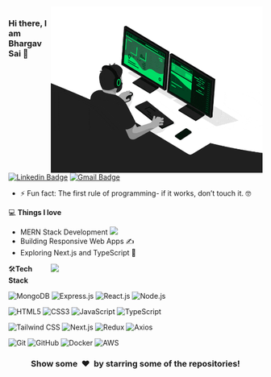 <img align="right" src="https://github.com/bhargavsai259/bhargavsai259/blob/master/developer.gif" alt="Coder GIF" width="420" height="330">

### Hi there, I am Bhargav Sai 👋
[![Linkedin Badge](https://img.shields.io/badge/-bhargavsai259-blue?style=flat-square&logo=Linkedin&logoColor=white&link=https://www.linkedin.com/in/bhargav259/)](https://www.linkedin.com/in/bhargav259/)
[![Gmail Badge](https://img.shields.io/badge/-bhargavsaikumar259@gmail.com-c14438?style=flat-square&logo=Gmail&logoColor=white&link=mailto:bhargavsaikumar259@gmail.com)](mailto:bhargavsaikumar259@gmail.com) 

- ⚡ Fun fact: The first rule of programming- if it works, don’t touch it. 🤓

💻 **Things I love**
- MERN Stack Development <img src="https://media.giphy.com/media/WUlplcMpOCEmTGBtBW/giphy.gif" width="30">
- Building Responsive Web Apps ✍️
- Exploring Next.js and TypeScript 🧐

<a href="https://github.com/anuraghazra/github-readme-stats" title="Go to Source">
  <img align="right" width=420 height="auto" src="https://github-readme-stats.vercel.app/api?username=bhargavsai259&show_icons=true&theme=dark&border_color=61dafb&hide_border=true&include_all_commits=true" />
</a>

🛠**Tech Stack**

![MongoDB](https://img.shields.io/badge/-MongoDB-000000?style=flat&logo=mongodb)
![Express.js](https://img.shields.io/badge/-Express.js-000000?style=flat&logo=express)
![React.js](https://img.shields.io/badge/-React.js-000000?style=flat&logo=react)
![Node.js](https://img.shields.io/badge/-Node.js-000000?style=flat&logo=node.js)

![HTML5](https://img.shields.io/badge/-HTML5-000000?style=flat&logo=HTML5)
![CSS3](https://img.shields.io/badge/-CSS3-000000?style=flat&logo=CSS3)
![JavaScript](https://img.shields.io/badge/-JavaScript-000000?style=flat&logo=javascript)
![TypeScript](https://img.shields.io/badge/-TypeScript-000000?style=flat&logo=typescript)

![Tailwind CSS](https://img.shields.io/badge/-Tailwind%20CSS-000000?style=flat&logo=tailwind-css)
![Next.js](https://img.shields.io/badge/-Next.js-000000?style=flat&logo=next.js)
![Redux](https://img.shields.io/badge/-Redux-000000?style=flat&logo=redux)
![Axios](https://img.shields.io/badge/-Axios-000000?style=flat&logo=axios)

![Git](https://img.shields.io/badge/-Git-000000?style=flat&logo=git&logoColor=F05032)
![GitHub](https://img.shields.io/badge/-GitHub-000000?style=flat&logo=github&logoColor=FFFFFF)
![Docker](https://img.shields.io/badge/-Docker-000000?style=flat&logo=docker)
![AWS](https://img.shields.io/badge/AWS-000000?style=flat-square&logo=amazon-aws)

<div align="center">
    <h3 align="center">Show some &nbsp;❤️&nbsp; by starring some of the repositories!</h3>
</div>

